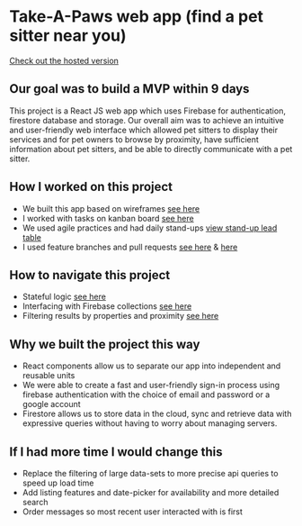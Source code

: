 # Take-A-Paws web app (find a pet sitter near you)

[Check out the hosted version](https://pet-app-beta.vercel.app/)

## Our goal was to build a MVP within 9 days

This project is a React JS web app which uses Firebase for authentication, firestore database and storage. Our overall aim was to achieve an intuitive and user-friendly web interface which allowed pet sitters to display their services and for pet owners to browse by proximity, have sufficient information about pet sitters, and be able to directly communicate with a pet sitter.

## How I worked on this project

- We built this app based on wireframes [see here](https://user-images.githubusercontent.com/86922213/162636092-deb67815-7b07-4eb6-a661-1b2275da8549.png)
- I worked with tasks on kanban board [see here](https://user-images.githubusercontent.com/86922213/162636107-31355822-8e17-4901-a5cf-40d731b56c52.png)
- We used agile practices and had daily stand-ups [view stand-up lead table](https://user-images.githubusercontent.com/86922213/162636102-4dedd5f2-0260-49a0-95ec-a56456f710c1.png)
- I used feature branches and pull requests [see here](https://user-images.githubusercontent.com/86922213/162636109-d00ccaa7-13c1-4703-ba6b-d8f1a836e5f0.png) & [here](https://user-images.githubusercontent.com/86922213/162636111-b74ec9ee-de8f-4eca-ada0-8a9c30afbfba.png)

## How to navigate this project

- Stateful logic [see here](https://user-images.githubusercontent.com/86922213/162636112-89b8b6fc-0da6-46b0-96df-1e48bbfd076d.png)
- Interfacing with Firebase collections [see here](https://user-images.githubusercontent.com/86922213/162636103-4ca57665-c501-4544-9b7f-39639c914b13.png)
- Filtering results by properties and proximity [see here](https://user-images.githubusercontent.com/86922213/162636105-b091276e-a1a3-4d0c-9d42-d7991ba4675c.png)

## Why we built the project this way

- React components allow us to separate our app into independent and reusable units
- We were able to create a fast and user-friendly sign-in process using firebase authentication with the choice of email and password or a google account
- Firestore allows us to store data in the cloud, sync and retrieve data with expressive queries without having to worry about managing servers.

## If I had more time I would change this

- Replace the filtering of large data-sets to more precise api queries to speed up load time
- Add listing features and date-picker for availability and more detailed search
- Order messages so most recent user interacted with is first
